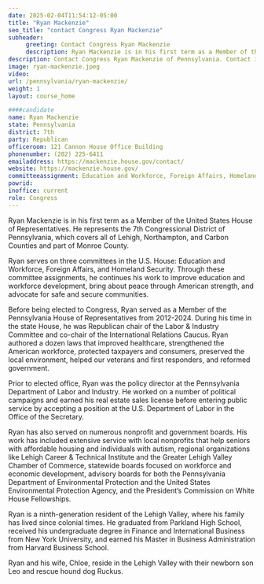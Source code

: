 ```yaml
---
date: 2025-02-04T11:54:12-05:00
title: "Ryan Mackenzie"
seo_title: "contact Congress Ryan Mackenzie"
subheader:
     greeting: Contact Congress Ryan Mackenzie
     description: Ryan Mackenzie is in his first term as a Member of the United States House of Representatives. He represents the 7th Congressional District of Pennsylvania, which covers all of Lehigh, Northampton, and Carbon Counties and part of Monroe County.
description: Contact Congress Ryan Mackenzie of Pennsylvania. Contact information for Ryan Mackenzie includes email address, phone number, and mailing address.
image: ryan-mackenzie.jpeg
video:
url: /pennsylvania/ryan-mackenzie/
weight: 1
layout: course_home

####candidate
name: Ryan Mackenzie
state: Pennsylvania
district: 7th
party: Republican
officeroom: 121 Cannon House Office Building
phonenumber: (202) 225-6411
emailaddress: https://mackenzie.house.gov/contact/
website: https://mackenzie.house.gov/
committeeassignment: Education and Workforce, Foreign Affairs, Homeland Security
powrid: 
inoffice: current
role: Congress
---
```

Ryan Mackenzie is in his first term as a Member of the United States House of Representatives. He represents the 7th Congressional District of Pennsylvania, which covers all of Lehigh, Northampton, and Carbon Counties and part of Monroe County.

Ryan serves on three committees in the U.S. House: Education and Workforce, Foreign Affairs, and Homeland Security. Through these committee assignments, he continues his work to improve education and workforce development, bring about peace through American strength, and advocate for safe and secure communities.

Before being elected to Congress, Ryan served as a Member of the Pennsylvania House of Representatives from 2012-2024. During his time in the state House, he was Republican chair of the Labor & Industry Committee and co-chair of the International Relations Caucus. Ryan authored a dozen laws that improved healthcare, strengthened the American workforce, protected taxpayers and consumers, preserved the local environment, helped our veterans and first responders, and reformed government.

Prior to elected office, Ryan was the policy director at the Pennsylvania Department of Labor and Industry. He worked on a number of political campaigns and earned his real estate sales license before entering public service by accepting a position at the U.S. Department of Labor in the Office of the Secretary.

Ryan has also served on numerous nonprofit and government boards. His work has included extensive service with local nonprofits that help seniors with affordable housing and individuals with autism, regional organizations like Lehigh Career & Technical Institute and the Greater Lehigh Valley Chamber of Commerce, statewide boards focused on workforce and economic development, advisory boards for both the Pennsylvania Department of Environmental Protection and the United States Environmental Protection Agency, and the President’s Commission on White House Fellowships.

Ryan is a ninth-generation resident of the Lehigh Valley, where his family has lived since colonial times. He graduated from Parkland High School, received his undergraduate degree in Finance and International Business from New York University, and earned his Master in Business Administration from Harvard Business School.

Ryan and his wife, Chloe, reside in the Lehigh Valley with their newborn son Leo and rescue hound dog Ruckus.
